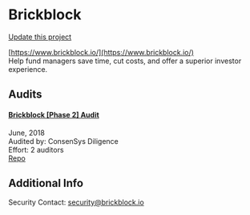
# Brickblock

[Update this project](https://github.com/ConsenSys/blockchainSecurityDB/edit/master/projects/brickblock.json)
  
[https://www.brickblock.io/](https://www.brickblock.io/)<br>
Help fund managers save time, cut costs, and offer a superior investor experience.


## Audits



#### [Brickblock [Phase 2] Audit](https://github.com/brickblock-io/smart-contracts/blob/master/docs/audits/2018-09-20%20-%20Full%20Ecosystem%20%5BPhase%202%5D%20-%20Audit%20by%20ConsenSys%20final.pdf)

June, 2018<br>
Audited by: ConsenSys Diligence<br>Effort: 2 auditors<br>
[Repo](https://github.com/brickblock-io/smart-contracts)<br>
      

  



## Additional Info

Security Contact: security@brickblock.io

